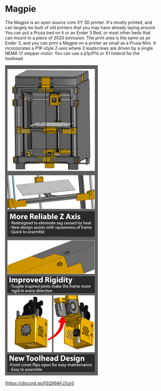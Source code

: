 # Magpie
The Magpie is an open source core XY 3D printer. It's mostly printed, and can largely be built of old printers that you may have already laying around.
You can put a Prusa bed on it or an Ender 3 Bed, or most other beds that can mount to a piece of 2020 extrusion.
The print area is the same as an Ender 3, and you can print a Magpie on a printer as small as a Prusa Mini.
It incorporates a P1P-style Z-axis where 3 leadscrews are driven by a single NEMA 17 stepper motor. 
You can use a p1p/P1s or X1 hotend for the toolhead. 

![Photo of the magpie 3D printer](images/magpie.png "Magpie Printer")


[https://discord.gg/fSQ99AFJ](url)
